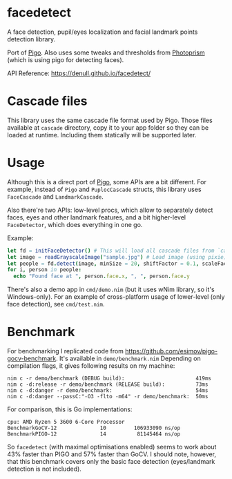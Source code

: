 # facedetect

A face detection, pupil/eyes localization and facial landmark points detection library.

Port of [Pigo](https://github.com/esimov/pigo). Also uses some tweaks and thresholds from [Photoprism](https://github.com/photoprism/photoprism) (which is using pigo for detecting faces).

API Reference: https://denull.github.io/facedetect/

# Cascade files

This library uses the same cascade file format used by Pigo. Those files available at `cascade` directory, copy it to your app folder so they can be loaded at runtime. Including them statically will be supported later.

# Usage

Although this is a direct port of [Pigo](https://github.com/esimov/pigo), some APIs are a bit different. For example, instead of `Pigo` and `PuplocCascade` structs, this library uses `FaceCascade` and `LandmarkCascade`.

Also there're two APIs: low-level procs, which allow to separately detect faces, eyes and other landmark features, and a bit higher-level `FaceDetector`, which does everything in one go.

Example:

```nim
let fd = initFaceDetector() # This will load all cascade files from `cascade` directory
let image = readGrayscaleImage("sample.jpg") # Load image (using pixie) and convert it to grayscale
let people = fd.detect(image, minSize = 20, shiftFactor = 0.1, scaleFactor = 1.1)
for i, person in people:
  echo "Found face at ", person.face.x, ", ", person.face.y
```

There's also a demo app in `cmd/demo.nim` (but it uses wNim library, so it's Windows-only). For an example of cross-platform usage of lower-level (only face detection), see `cmd/test.nim`.

# Benchmark

For benchmarking I replicated code from https://github.com/esimov/pigo-gocv-benchmark. It's available in `demo/benchmark.nim` Depending on compilation flags, it gives following results on my machine:

```
nim c -r demo/benchmark (DEBUG build):                       419ms
nim c -d:release -r demo/benchmark (RELEASE build):          73ms
nim c -d:danger -r demo/benchmark:                           54ms
nim c -d:danger --passC:"-O3 -flto -m64" -r demo/benchmark:  50ms
```

For comparison, this is Go implementations:

```
cpu: AMD Ryzen 5 3600 6-Core Processor
BenchmarkGoCV-12              10         106933090 ns/op
BenchmarkPIGO-12              14          81145464 ns/op
```

So `facedetect` (with maximal optimisations enabled) seems to work about 43% faster than PIGO and 57% faster than GoCV. I should note, however, that this benchmark covers only the basic face detection (eyes/landmark detection is not included).